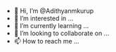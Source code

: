 - 👋 Hi, I’m @Adithyanmkurup
- 👀 I’m interested in ...
- 🌱 I’m currently learning ...
- 💞️ I’m looking to collaborate on ...
- 📫 How to reach me ...

<!---
Adithyanmkurup/Adithyanmkurup is a ✨ special ✨ repository because its `README.md` (this file) appears on your GitHub profile.
You can click the Preview link to take a look at your changes.
--->
